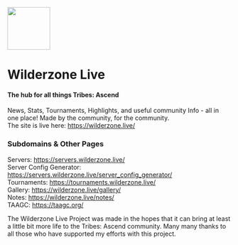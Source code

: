 <p align="Left"><img width="96" src="https://wilderzone.live/assets/images/ta.webp" draggable="false"></p>

Wilderzone Live
========
#### The hub for all things Tribes: Ascend ####
  
News, Stats, Tournaments, Highlights, and useful community Info - all in one place! Made by the community, for the community.  
The site is live here: <a href="https://wilderzone.live/" target="_blank" rel="noreferrer">https://wilderzone.live/</a>
  

### Subdomains & Other Pages ###

Servers: <a href="https://servers.wilderzone.live/" target="_blank">https://servers.wilderzone.live/</a>  
Server Config Generator: <a href="https://servers.wilderzone.live/server_config_generator/" target="_blank">https://servers.wilderzone.live/server_config_generator/</a>  
Tournaments: <a href="https://tournaments.wilderzone.live/" target="_blank">https://tournaments.wilderzone.live/</a>  
Gallery: <a href="https://wilderzone.live/gallery/" target="_blank">https://wilderzone.live/gallery/</a>  
Notes: <a href="https://wilderzone.live/notes/" target="_blank">https://wilderzone.live/notes/</a>  
TAAGC: <a href="https://taagc.org/" target="_blank">https://taagc.org/</a>  
  
  
The Wilderzone Live Project was made in the hopes that it can bring at least a little bit more life to the Tribes: Ascend community. Many many thanks to all those who have supported my efforts with this project.
